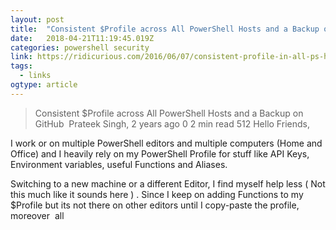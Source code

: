 ```yaml
---
layout: post 
title:  "Consistent $Profile across All PowerShell Hosts and a Backup on GitHub - Ridicurious" 
date:   2018-04-21T11:19:45.019Z 
categories: powershell security
link: https://ridicurious.com/2016/06/07/consistent-profile-in-all-ps-host-and-github/ 
tags:
  - links
ogtype: article 
---
```


> Consistent $Profile across All PowerShell Hosts and a Backup on GitHub 
  Prateek Singh, 2 years ago   0   2 min read   512
Hello Friends,

I work or on multiple PowerShell editors and multiple computers (Home and Office) and I heavily rely on my PowerShell Profile for stuff like API Keys, Environment variables, useful Functions and Aliases.

Switching to a new machine or a different Editor, I find myself help less ( Not this much like it sounds here  ) . Since I keep on adding Functions to my $Profile but its not there on other editors until I copy-paste the profile, moreover  all 